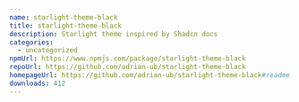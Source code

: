 ```yaml
---
name: starlight-theme-black
title: starlight-theme-black
description: Starlight theme inspired by Shadcn docs
categories:
  - uncategorized
npmUrl: https://www.npmjs.com/package/starlight-theme-black
repoUrl: https://github.com/adrian-ub/starlight-theme-black
homepageUrl: https://github.com/adrian-ub/starlight-theme-black#readme
downloads: 412
---
```

